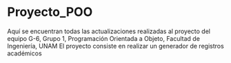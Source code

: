 # Proyecto_POO
Aquí se encuentran todas las actualizaciones realizadas al proyecto del equipo G-6, Grupo 1, Programación Orientada a Objeto, Facultad de Ingeniería, UNAM
El proyecto consiste en realizar un generador de registros académicos
